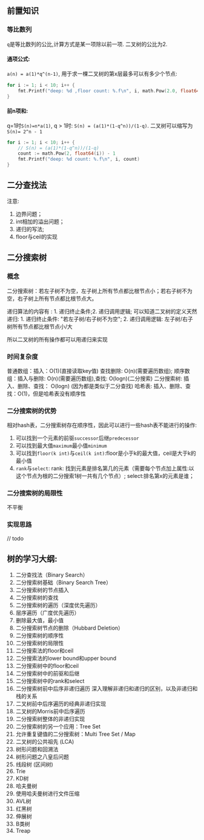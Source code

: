 ## 前置知识

### 等比数列
`q`是等比数列的公比,计算方式是某一项除以前一项. 二叉树的公比为2.

#### 通项公式:
`a(n) = a(1)*q^(n-1)`, 用于求一棵二叉树的第x层最多可以有多少个节点:
```go
for i := 1; i < 10; i++ {
	fmt.Printf("deep: %d ,floor count: %.f\n", i, math.Pow(2.0, float64(i-1)))
}
```

#### 前n项和:
q=1时`S(n)=n*a(1)`, q > 1时: `S(n) = (a(1)*(1-q^n))/(1-q)`. 二叉树可以缩写为`S(n)= 2^n - 1`
```go
for i := 1; i < 10; i++ {
	// S(n) = (a(1)*(1-q^n))/(1-q)  
	count := math.Pow(2, float64(i)) - 1
	fmt.Printf("deep: %d count: %.f\n", i, count)
}
```




## 二分查找法
注意:
1. 边界问题；
2. int相加的溢出问题；
3. 递归的写法;
4. floor与ceil的实现


## 二分搜索树
### 概念
二分搜索树：若左子树不为空，左子树上所有节点都比根节点小；若右子树不为空，右子树上所有节点都比根节点大。

递归算法的内容有 : 1. 递归终止条件;2. 递归调用逻辑;
可以知道二叉树的定义天然递归: 1. 递归终止条件: "若左子树/右子树不为空"; 2. 递归调用逻辑: 左子树/右子树所有节点都比根节点小/大

所以二叉树的所有操作都可以用递归来实现 

### 时间复杂度
普通数组：插入：O(1)(直接读取key值) 查找删除: O(n)(需要遍历数组);
顺序数组：插入与删除: O(n)(需要遍历数组),查找: O(logn)(二分搜索)
二分搜索树: 插入、删除、查找： O(logn) (因为都是类似于二分查找)
哈希表: 插入、删除、查找：O(1)，但是哈希表没有顺序性

### 二分搜索树的优势
相对hash表，二分搜索树存在顺序性，因此可以进行一些hash表不能进行的操作:
1. 可以找到一个元素的前驱`successor`后继`predecessor`
2. 可以找到最大值`maximum`最小值`minimum`
3. 可以找到`floor(k int)`与`ceil(k int)`:floor是小于k的最大值，ceil是大于k的最小值 
4. `rank`与`select`: rank: 找到元素是排名第几的元素（需要每个节点加上属性:以这个节点为根的二分搜索1树一共有几个节点）; select:排名第x的元素是谁； 

### 二分搜索树的局限性
不平衡

### 实现思路
// todo




## 树的学习大纲:
1. 二分查找法（Binary Search）
2. 二分搜索树基础（Binary Search Tree）
3. 二分搜索树的节点插入
4. 二分搜索树的查找
5. 二分搜索树的遍历（深度优先遍历）
6. 层序遍历（广度优先遍历）
7. 删除最大值，最小值
8. 二分搜索树节点的删除（Hubbard Deletion）
9. 二分搜索树的顺序性
10. 二分搜索树的局限性
11. 二分搜索法的floor和ceil
12. 二分搜索法的lower bound和upper bound
13. 二分搜索树中的floor和ceil
14. 二分搜索树中的前驱和后继
15. 二分搜索树中的rank和select
16. 二分搜索树前中后序非递归遍历
    深入理解非递归和递归的区别，以及非递归和栈的关系
17. 二叉树前中后序遍历的经典非递归实现
18. 二叉树的Morris前中后序遍历
19. 二分搜索树整体的非递归实现
20. 二分搜索树的另一个应用：Tree Set
21. 允许重复键值的二分搜索树：Multi Tree Set / Map
22.  二叉树的公共祖先 (LCA)
23. 树形问题和回溯法
24. 树形问题之八皇后问题
25. 线段树 (区间树)
26. Trie
27. KD树
28. 哈夫曼树
29. 使用哈夫曼树进行文件压缩
30. AVL树
31. 红黑树
32. 伸展树
33. B类树
34. Treap



